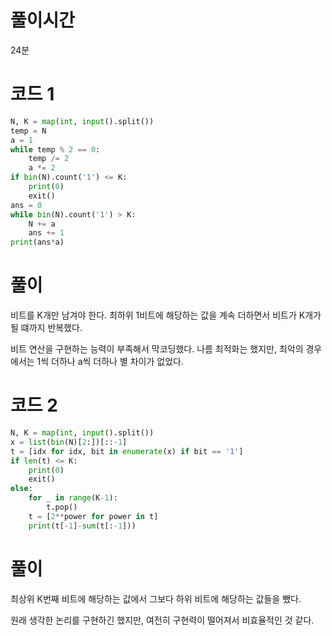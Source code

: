 # 풀이시간
24분
# 코드 1
```python
N, K = map(int, input().split())
temp = N
a = 1
while temp % 2 == 0:
    temp /= 2
    a *= 2
if bin(N).count('1') <= K:
    print(0)
    exit()
ans = 0
while bin(N).count('1') > K:
    N += a
    ans += 1
print(ans*a)
```
# 풀이
비트를 K개만 남겨야 한다. 최하위 1비트에 해당하는 값을 계속 더하면서 비트가 K개가 될 떄까지 반복했다.

비트 연산을 구현하는 능력이 부족해서 막코딩했다. 나름 최적화는 했지만, 최악의 경우에서는 1씩 더하나 a씩 더하나 별 차이가 없었다.
# 코드 2
```python
N, K = map(int, input().split())
x = list(bin(N)[2:])[::-1]
t = [idx for idx, bit in enumerate(x) if bit == '1']
if len(t) <= K:
    print(0)
    exit()
else:
    for _ in range(K-1):
        t.pop()
    t = [2**power for power in t]
    print(t[-1]-sum(t[:-1]))
```
# 풀이
최상위 K번째 비트에 해당하는 값에서 그보다 하위 비트에 해당하는 값들을 뺐다.

원래 생각한 논리를 구현하긴 했지만, 여전히 구현력이 떨어져서 비효율적인 것 같다.